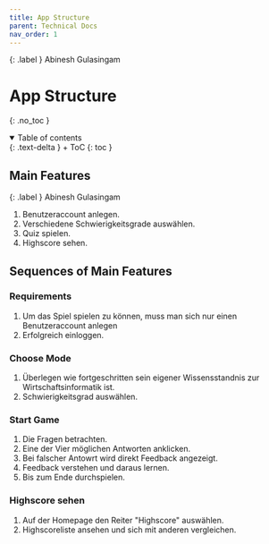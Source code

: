 ```yaml
---
title: App Structure
parent: Technical Docs
nav_order: 1
---
```


{: .label }
Abinesh Gulasingam

# App Structure
{: .no_toc }

<details open markdown="block">
{: .text-delta }
<summary>Table of contents</summary>
+ ToC
{: toc }
</details>

## Main Features

{: .label }
Abinesh Gulasingam

1. Benutzeraccount anlegen.
2. Verschiedene Schwierigkeitsgrade auswählen.
3. Quiz spielen.
4. Highscore sehen.
## Sequences of Main Features



### Requirements
1. Um das Spiel spielen zu können, muss man sich nur einen Benutzeraccount anlegen
2. Erfolgreich einloggen.



### Choose Mode
1. Überlegen wie fortgeschritten sein eigener Wissensstandnis zur Wirtschaftsinformatik ist.
2. Schwierigkeitsgrad auswählen.


### Start Game
1. Die Fragen betrachten.
2. Eine der Vier möglichen Antworten anklicken.
3. Bei falscher Antowrt wird direkt Feedback angezeigt.
4. Feedback verstehen und daraus lernen. 
5. Bis zum Ende durchspielen.

### Highscore sehen
1. Auf der Homepage den Reiter "Highscore" auswählen.
2. Highscoreliste ansehen und sich mit anderen vergleichen.
   








